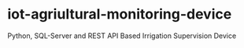 # iot-agriultural-monitoring-device
Python, SQL-Server and REST API Based Irrigation Supervision Device
